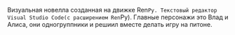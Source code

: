 Визуальная новелла созданная на движке Ren`Py.
Текстовый редактор Visual Studio Code(с расширением Ren`Py).
Главные персонажи это Влад и Алиса, они одногруппники и решиил вместе делать игру на питоне.
